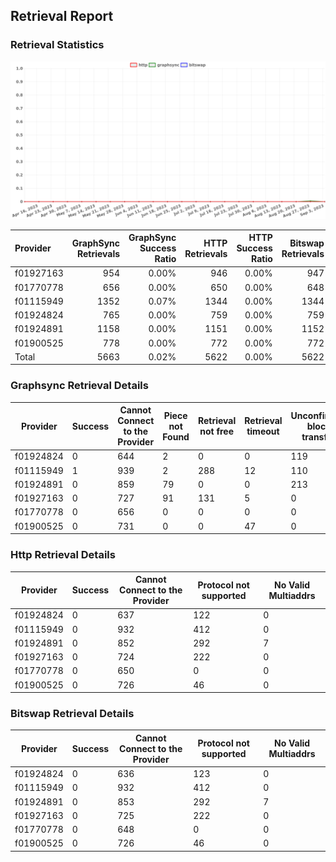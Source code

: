 ## Retrieval Report
### Retrieval Statistics
<img src="https://raw.githubusercontent.com/data-preservation-programs/filplus-checker-assets/main/filecoin-project/filecoin-plus-large-datasets/issues/311/1694176047401.png"/>

| Provider  | GraphSync Retrievals | GraphSync Success Ratio | HTTP Retrievals | HTTP Success Ratio | Bitswap Retrievals | Bitswap Success Ratio |
| :-------- | -------------------: | ----------------------: | --------------: | -----------------: | -----------------: | --------------------: |
| f01927163 |                  954 |                   0.00% |             946 |              0.00% |                947 |                 0.00% |
| f01770778 |                  656 |                   0.00% |             650 |              0.00% |                648 |                 0.00% |
| f01115949 |                 1352 |                   0.07% |            1344 |              0.00% |               1344 |                 0.00% |
| f01924824 |                  765 |                   0.00% |             759 |              0.00% |                759 |                 0.00% |
| f01924891 |                 1158 |                   0.00% |            1151 |              0.00% |               1152 |                 0.00% |
| f01900525 |                  778 |                   0.00% |             772 |              0.00% |                772 |                 0.00% |
| Total     |                 5663 |                   0.02% |            5622 |              0.00% |               5622 |                 0.00% |

### Graphsync Retrieval Details
| Provider  | Success | Cannot Connect to the Provider | Piece not Found | Retrieval not free | Retrieval timeout | Unconfirmed block transfer | No Valid Multiaddrs |
| --------- | ------- | ------------------------------ | --------------- | ------------------ | ----------------- | -------------------------- | ------------------- |
| f01924824 | 0       | 644                            | 2               | 0                  | 0                 | 119                        | 0                   |
| f01115949 | 1       | 939                            | 2               | 288                | 12                | 110                        | 0                   |
| f01924891 | 0       | 859                            | 79              | 0                  | 0                 | 213                        | 7                   |
| f01927163 | 0       | 727                            | 91              | 131                | 5                 | 0                          | 0                   |
| f01770778 | 0       | 656                            | 0               | 0                  | 0                 | 0                          | 0                   |
| f01900525 | 0       | 731                            | 0               | 0                  | 47                | 0                          | 0                   |

### Http Retrieval Details
| Provider  | Success | Cannot Connect to the Provider | Protocol not supported | No Valid Multiaddrs |
| --------- | ------- | ------------------------------ | ---------------------- | ------------------- |
| f01924824 | 0       | 637                            | 122                    | 0                   |
| f01115949 | 0       | 932                            | 412                    | 0                   |
| f01924891 | 0       | 852                            | 292                    | 7                   |
| f01927163 | 0       | 724                            | 222                    | 0                   |
| f01770778 | 0       | 650                            | 0                      | 0                   |
| f01900525 | 0       | 726                            | 46                     | 0                   |

### Bitswap Retrieval Details
| Provider  | Success | Cannot Connect to the Provider | Protocol not supported | No Valid Multiaddrs |
| --------- | ------- | ------------------------------ | ---------------------- | ------------------- |
| f01924824 | 0       | 636                            | 123                    | 0                   |
| f01115949 | 0       | 932                            | 412                    | 0                   |
| f01924891 | 0       | 853                            | 292                    | 7                   |
| f01927163 | 0       | 725                            | 222                    | 0                   |
| f01770778 | 0       | 648                            | 0                      | 0                   |
| f01900525 | 0       | 726                            | 46                     | 0                   |
